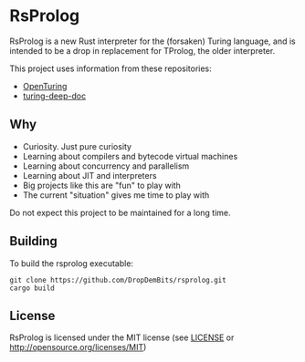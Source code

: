 # RsProlog

RsProlog is a new Rust interpreter for the (forsaken) Turing language, and is
intended to be a drop in replacement for TProlog, the older interpreter.

This project uses information from these repositories:
* [OpenTuring](https://github.com/Open-Turing-Project/OpenTuring)
* [turing-deep-doc](https://github.com/DropDemBits/turing-deep-doc)

## Why

- Curiosity. Just pure curiosity
- Learning about compilers and bytecode virtual machines
- Learning about concurrency and parallelism
- Learning about JIT and interpreters
- Big projects like this are "fun" to play with
- The current "situation" gives me time to play with

Do not expect this project to be maintained for a long time.

## Building

To build the rsprolog executable:
```
git clone https://github.com/DropDemBits/rsprolog.git
cargo build
```

## License

RsProlog is licensed under the MIT license (see [LICENSE](LICENSE) or http://opensource.org/licenses/MIT)
